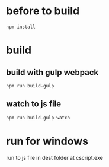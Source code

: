 # before to build
`npm install`  

# build
## build with gulp webpack
`npm run build-gulp`  

## watch to js file
`npm run build-gulp watch`  

# run for windows
run to js file in dest folder at cscript.exe  
